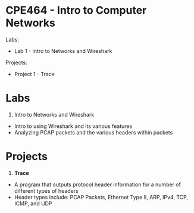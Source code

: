 # CPE464 - Intro to Computer Networks

Labs: 
* Lab 1 - Intro to Networks and Wireshark

Projects: 
* Project 1 - Trace

# Labs
1. Intro to Networks and Wireshark
* Intro to using Wireshark and its various features
* Analyzing PCAP packets and the various headers within packets

# Projects

1. **Trace**
* A program that outputs protocol header information for a number of different types of headers
* Header types include: PCAP Packets, Ethernet Type II, ARP, IPv4, TCP, ICMP, and UDP
